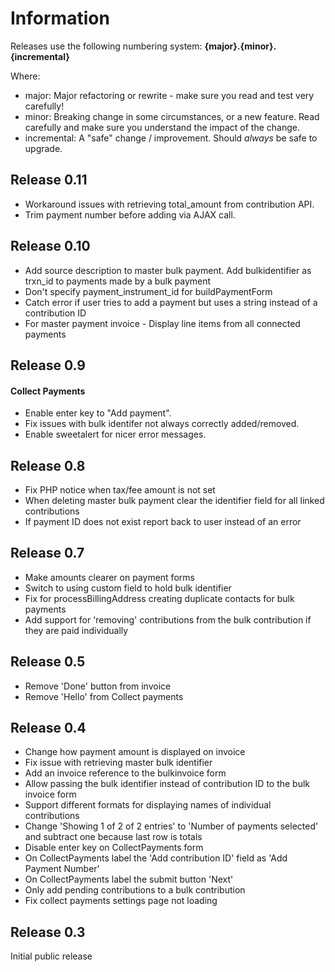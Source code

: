# Information

Releases use the following numbering system:
**{major}.{minor}.{incremental}**

Where:
* major: Major refactoring or rewrite - make sure you read and test very carefully!
* minor: Breaking change in some circumstances, or a new feature. Read carefully and make sure you understand the impact of the change.
* incremental: A "safe" change / improvement. Should *always* be safe to upgrade.

## Release 0.11

* Workaround issues with retrieving total_amount from contribution API.
* Trim payment number before adding via AJAX call.

## Release 0.10

* Add source description to master bulk payment. Add bulkidentifier as trxn_id to payments made by a bulk payment
* Don't specify payment_instrument_id for buildPaymentForm
* Catch error if user tries to add a payment but uses a string instead of a contribution ID
* For master payment invoice - Display line items from all connected payments

## Release 0.9

#### Collect Payments

* Enable enter key to "Add payment".
* Fix issues with bulk identifer not always correctly added/removed.
* Enable sweetalert for nicer error messages.

## Release 0.8

* Fix PHP notice when tax/fee amount is not set
* When deleting master bulk payment clear the identifier field for all linked contributions
* If payment ID does not exist report back to user instead of an error

## Release 0.7

* Make amounts clearer on payment forms
* Switch to using custom field to hold bulk identifier
* Fix for processBillingAddress creating duplicate contacts for bulk payments
* Add support for 'removing' contributions from the bulk contribution if they are paid individually

## Release 0.5

* Remove 'Done' button from invoice
* Remove 'Hello' from Collect payments

## Release 0.4

* Change how payment amount is displayed on invoice
* Fix issue with retrieving master bulk identifier
* Add an invoice reference to the bulkinvoice form
* Allow passing the bulk identifier instead of contribution ID to the bulk invoice form
* Support different formats for displaying names of individual contributions
* Change 'Showing 1 of 2 of 2 entries' to 'Number of payments selected' and subtract one because last row is totals
* Disable enter key on CollectPayments form
* On CollectPayments label the 'Add contribution ID' field as 'Add Payment Number'
* On CollectPayments label the submit button 'Next'
* Only add pending contributions to a bulk contribution
* Fix collect payments settings page not loading

## Release 0.3

Initial public release

